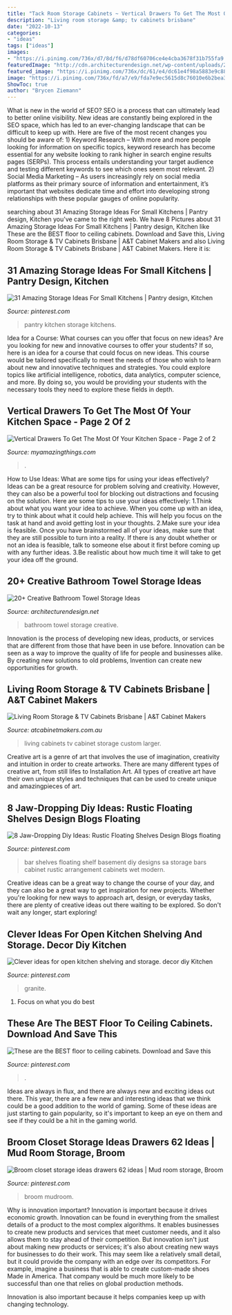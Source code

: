 ```yaml
---
title: "Tack Room Storage Cabinets ~ Vertical Drawers To Get The Most Of Your Kitchen Space"
description: "Living room storage &amp; tv cabinets brisbane"
date: "2022-10-13"
categories:
- "ideas"
tags: ["ideas"]
images:
- "https://i.pinimg.com/736x/d7/8d/f6/d78df60706ce4e4cba3678f31b755fa9.jpg"
featuredImage: "http://cdn.architecturendesign.net/wp-content/uploads/2015/09/AD-Creative-Bathroom-Towel-Storage-Ideas-20.jpg"
featured_image: "https://i.pinimg.com/736x/dc/61/e4/dc61e4f98a5883e9c8829c71ef1779e3.jpg"
image: "https://i.pinimg.com/736x/fd/a7/e9/fda7e9ec5615d8c76010e6b2bea3b4f7--granite-counters-kitchen-counters.jpg"
ShowToc: true
author: "Brycen Ziemann"
---
```



What is new in the world of SEO?
SEO is a process that can ultimately lead to better online visibility. New ideas are constantly being explored in the SEO space, which has led to an ever-changing landscape that can be difficult to keep up with. Here are five of the most recent changes you should be aware of: 1) Keyword Research – With more and more people looking for information on specific topics, keyword research has become essential for any website looking to rank higher in search engine results pages (SERPs). This process entails understanding your target audience and testing different keywords to see which ones seem most relevant. 2) Social Media Marketing – As users increasingly rely on social media platforms as their primary source of information and entertainment, it’s important that websites dedicate time and effort into developing strong relationships with these popular gauges of online popularity.

	

		
searching about 31 Amazing Storage Ideas For Small Kitchens | Pantry design, Kitchen you've came to the right web. We have 8 Pictures about 31 Amazing Storage Ideas For Small Kitchens | Pantry design, Kitchen like These are the BEST floor to ceiling cabinets. Download and Save this, Living Room Storage &amp; TV Cabinets Brisbane | A&amp;T Cabinet Makers and also Living Room Storage &amp; TV Cabinets Brisbane | A&amp;T Cabinet Makers. Here it is:
		
    
## 31 Amazing Storage Ideas For Small Kitchens | Pantry Design, Kitchen

<img loading=lazy src="https://i.pinimg.com/736x/39/d9/8c/39d98c293912ce75f3c74aeb2970eda7--small-kitchen-pantry-kitchen-pantry-design.jpg" onerror="this.onerror=null;this.src='https://tse1.mm.bing.net/th?id=OIP.CpwAUWRqklnaGUnaT6_MPgHaKE&amp;pid=15.1';" alt="31 Amazing Storage Ideas For Small Kitchens | Pantry design, Kitchen">

_Source: pinterest.com_

>pantry kitchen storage kitchens. 

	

Idea for a Course: What courses can you offer that focus on new ideas?
Are you looking for new and innovative courses to offer your students? If so, here is an idea for a course that could focus on new ideas. This course would be tailored specifically to meet the needs of those who wish to learn about new and innovative techniques and strategies. You could explore topics like artificial intelligence, robotics, data analytics, computer science, and more. By doing so, you would be providing your students with the necessary tools they need to explore these fields in depth.

    
## Vertical Drawers To Get The Most Of Your Kitchen Space - Page 2 Of 2

<img loading=lazy src="https://myamazingthings.com/wp-content/uploads/2017/01/pull-out.jpg" onerror="this.onerror=null;this.src='https://tse3.mm.bing.net/th?id=OIP.6lSZtf_5BKsvQRHFYsSUkwHaLH&amp;pid=15.1';" alt="Vertical Drawers To Get The Most Of Your Kitchen Space - Page 2 of 2">

_Source: myamazingthings.com_

>. 

	

How to Use Ideas: What are some tips for using your ideas effectively?
Ideas can be a great resource for problem solving and creativity. However, they can also be a powerful tool for blocking out distractions and focusing on the solution. Here are some tips to use your ideas effectively:
1.Think about what you want your idea to achieve. When you come up with an idea, try to think about what it could help achieve. This will help you focus on the task at hand and avoid getting lost in your thoughts.
2.Make sure your idea is feasible. Once you have brainstormed all of your ideas, make sure that they are still possible to turn into a reality. If there is any doubt whether or not an idea is feasible, talk to someone else about it first before coming up with any further ideas.
3.Be realistic about how much time it will take to get your idea off the ground.

    
## 20+ Creative Bathroom Towel Storage Ideas

<img loading=lazy src="http://cdn.architecturendesign.net/wp-content/uploads/2015/09/AD-Creative-Bathroom-Towel-Storage-Ideas-20.jpg" onerror="this.onerror=null;this.src='https://tse4.mm.bing.net/th?id=OIP.PbqwXvIw2Cz1SI3JnwC05AHaKw&amp;pid=15.1';" alt="20+ Creative Bathroom Towel Storage Ideas">

_Source: architecturendesign.net_

>bathroom towel storage creative. 

	

Innovation is the process of developing new ideas, products, or services that are different from those that have been in use before. Innovation can be seen as a way to improve the quality of life for people and businesses alike. By creating new solutions to old problems, Invention can create new opportunities for growth.

    
## Living Room Storage &amp; TV Cabinets Brisbane | A&amp;T Cabinet Makers

<img loading=lazy src="http://www.atcabinetmakers.com.au/wp-content/uploads/2015/04/20150217_DSC4175.jpg" onerror="this.onerror=null;this.src='https://tse3.mm.bing.net/th?id=OIP.pVVqr-0RWpig1CYk_nPigwHaLG&amp;pid=15.1';" alt="Living Room Storage &amp; TV Cabinets Brisbane | A&amp;T Cabinet Makers">

_Source: atcabinetmakers.com.au_

>living cabinets tv cabinet storage custom larger. 

	

Creative art is a genre of art that involves the use of imagination, creativity and intuition in order to create artworks. There are many different types of creative art, from still lifes to Installation Art. All types of creative art have their own unique styles and techniques that can be used to create unique and amazingpieces of art.

    
## 8 Jaw-Dropping Diy Ideas: Rustic Floating Shelves Design Blogs Floating

<img loading=lazy src="https://i.pinimg.com/736x/ae/9e/3c/ae9e3cf7af6c1eb963b5c428d156c331.jpg" onerror="this.onerror=null;this.src='https://tse1.mm.bing.net/th?id=OIP.XLV72imFxOopZQYOSPbuUwHaOD&amp;pid=15.1';" alt="8 Jaw-Dropping Diy Ideas: Rustic Floating Shelves Design Blogs floating">

_Source: pinterest.com_

>bar shelves floating shelf basement diy designs sa storage bars cabinet rustic arrangement cabinets wet modern. 

	

Creative ideas can be a great way to change the course of your day, and they can also be a great way to get inspiration for new projects. Whether you're looking for new ways to approach art, design, or everyday tasks, there are plenty of creative ideas out there waiting to be explored. So don't wait any longer, start exploring!

    
## Clever Ideas For Open Kitchen Shelving And Storage. Decor Diy Kitchen

<img loading=lazy src="https://i.pinimg.com/736x/fd/a7/e9/fda7e9ec5615d8c76010e6b2bea3b4f7--granite-counters-kitchen-counters.jpg" onerror="this.onerror=null;this.src='https://tse2.mm.bing.net/th?id=OIP.Tl_6RwDcE0Uyant0LH5ytQHaLM&amp;pid=15.1';" alt="Clever ideas for open kitchen shelving and storage. decor diy Kitchen">

_Source: pinterest.com_

>granite. 

	

1. Focus on what you do best

    
## These Are The BEST Floor To Ceiling Cabinets. Download And Save This

<img loading=lazy src="https://i.pinimg.com/736x/d7/8d/f6/d78df60706ce4e4cba3678f31b755fa9.jpg" onerror="this.onerror=null;this.src='https://tse1.mm.bing.net/th?id=OIP.HiDioGeYp9rm9tr2oUGHLwHaNJ&amp;pid=15.1';" alt="These are the BEST floor to ceiling cabinets. Download and Save this">

_Source: pinterest.com_

>. 

	

Ideas are always in flux, and there are always new and exciting ideas out there. This year, there are a few new and interesting ideas that we think could be a good addition to the world of gaming. Some of these ideas are just starting to gain popularity, so it's important to keep an eye on them and see if they could be a hit in the gaming world.

    
## Broom Closet Storage Ideas Drawers 62 Ideas | Mud Room Storage, Broom

<img loading=lazy src="https://i.pinimg.com/736x/dc/61/e4/dc61e4f98a5883e9c8829c71ef1779e3.jpg" onerror="this.onerror=null;this.src='https://tse3.mm.bing.net/th?id=OIP.hN3mG7I7YyoC-OrPKcUr1gAAAA&amp;pid=15.1';" alt="Broom closet storage ideas drawers 62 ideas | Mud room storage, Broom">

_Source: pinterest.com_

>broom mudroom. 

	

Why is innovation important?
Innovation is important because it drives economic growth. Innovation can be found in everything from the smallest details of a product to the most complex algorithms. It enables businesses to create new products and services that meet customer needs, and it also allows them to stay ahead of their competition.
But innovation isn't just about making new products or services; it's also about creating new ways for businesses to do their work. This may seem like a relatively small detail, but it could provide the company with an edge over its competitors. For example, imagine a business that is able to create custom-made shoes Made in America. That company would be much more likely to be successful than one that relies on global production methods.

Innovation is also important because it helps companies keep up with changing technology.

